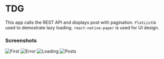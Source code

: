 # TDG

This app calls the REST API and displays post with pagination. `FlatList`is used to demostrate lazy loading. `react-native-paper` is used for UI design.

### Screenshots
![First](/screenshots/First.png)
![Error](/screenshots/Error.png)
![Loading](/screenshots/Loading.png)
![Posts](/screenshots/First.Postsng)